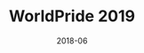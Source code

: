 ---
title: WorldPride 2019
url: https://2019-worldpride-stonewall50.nycpride.org/
date: 2018-06
company: Canvas United
video: worldpride.mp4
image: worldpride.png
tech: Gatsby + Contentful + Netlify
permalink: false
---